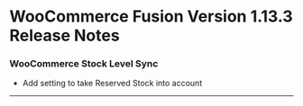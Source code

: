 # WooCommerce Fusion Version 1.13.3 Release Notes


### WooCommerce Stock Level Sync
- Add setting to take Reserved Stock into account

---
